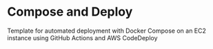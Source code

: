# **Compose and Deploy**

Template for automated deployment with Docker Compose on an EC2 instance using GitHub Actions and AWS CodeDeploy


